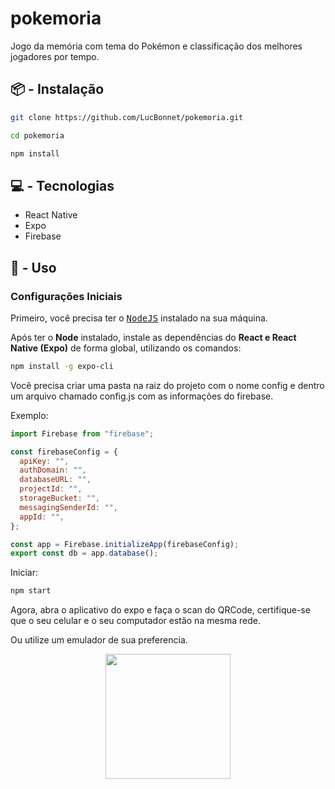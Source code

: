 # pokemoria

Jogo da memória com tema do Pokémon e classificação dos melhores jogadores por tempo.

## **📦 - Instalação**

```bash
git clone https://github.com/LucBonnet/pokemoria.git

cd pokemoria

npm install
```

## **💻 - Tecnologias**

- React Native
- Expo
- Firebase

## **🔨 - Uso**

### Configurações Iniciais

Primeiro, você precisa ter o <kbd>[NodeJS](https://nodejs.org/en/download/)</kbd> instalado na sua máquina.

Após ter o **Node** instalado, instale as dependências do **React e React Native (Expo)** de forma global, utilizando os comandos:

```bash
npm install -g expo-cli
```

Você precisa criar uma pasta na raiz do projeto com o nome config e dentro um arquivo chamado config.js com as informações do firebase.

Exemplo:

```js
import Firebase from "firebase";

const firebaseConfig = {
  apiKey: "",
  authDomain: "",
  databaseURL: "",
  projectId: "",
  storageBucket: "",
  messagingSenderId: "",
  appId: "",
};

const app = Firebase.initializeApp(firebaseConfig);
export const db = app.database();
```

Iniciar:

```bash
npm start
```

Agora, abra o aplicativo do expo e faça o scan do QRCode, certifique-se que o seu celular e o seu computador estão na mesma rede.

Ou utilize um emulador de sua preferencia.

<div align="center">
  <img width="200" src="https://user-images.githubusercontent.com/36719698/206001865-d1161628-0357-4078-a01b-86e287ea6765.png"/>
</div>


